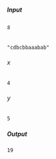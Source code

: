 ##### Input 
###### s 
 
```
"cdbcbbaaabab"
```
###### x 

```
4
```
###### y 

```
5
```
##### Output 

```
19
```
